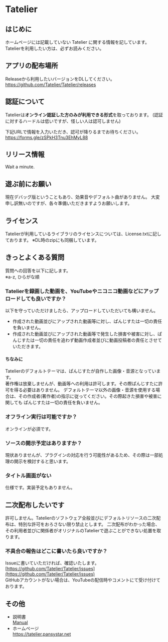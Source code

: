 # Tatelier

## はじめに
ホームページには記載していない Tatelier に関する情報を記しています。
Tatelierを利用したい方は、必ずお読みください。

## アプリの配布場所
Releaseから利用したいバージョンをDLしてください。  
https://github.com/Tatelier/Tatelier/releases

## 認証について
Tatelierは**オンライン認証した方のみが利用できる形式**を取っております。
(認証に対するハードルは低いですが、怪しい人は認可しません)

下記URLで情報を入力いただき、認可が降りるまでお待ちください。  
https://forms.gle/zSPkH3Tnu3EhMyL88


## リリース情報
Wait a minute.

## 遊ぶ前にお願い
現在デバッグ版ということもあり、効果音やデフォルト曲がありません。
大変申し訳無いのですが、各々準備いただきますようお願いします。

## ライセンス
Tatelierが利用しているライブラリのライセンスについては、License.txtに記しております。
※DL時のzipにも同梱しています。

## きっとよくある質問

質問への回答を以下に記します。  
※a-z, ひらがな順

### Tatelierを録画した動画を、YouTubeやニコニコ動画などにアップロードしても良いですか？
以下を守っていただけましたら、アップロードしていただいても構いません。

- 作成された動画並びにアップされた動画等に対し、ぱんじすたは一切の責任を負いません。
- 作成された動画並びにアップされた動画等で発生した損害や被害に対し、ぱんじすたは一切の責任を追わず動画作成者並びに動画投稿者の責任とさせていただきます。

#### ちなみに
Tatelierのデフォルトテーマは、ぱんじすたが自作した画像・音源となっています。  
著作権は放棄しませんが、動画等への利用は許可します。その際ぱんじすたに許可を得る必要はありません。
デフォルトテーマ以外の画像・音源を使用する場合は、その作成者(著作者)の指示に従ってください。その際起きた損害や被害に関しても
ぱんじすたは一切の責任を負いません。

### オフライン実行は可能ですか？
オンラインが必須です。

### ソースの開示予定はありますか？
現状ありませんが、プラグインの対応を行う可能性があるため、その際は一部処理の開示を検討すると思います。

### タイトル画面がない
仕様です。実装予定もありません。

## 二次配布したいです
許可しません。Tatelierのソフトウェア全般並びにデフォルトリソースの二次配布は、特別な許可をおろさない限り禁止とします。
二次配布がわかった場合、その利用者並びに関係者がオリジナルのTatelierで遊ぶことができない処置を取ります。

### 不具合の報告はどこに書いたら良いですか？
Issueに書いていただければ、確認いたします。    
[https://github.com/Tatelier/Tatelier/issues](https://github.com/Tatelier/Tatelier/issues)  
GitHubアカウントがない場合は、YouTubeの配信時やコメントにて受け付けております。  

## その他
- 説明書  
[Manual](https://github.com/Tatelier/Tatelier/blob/master/Manual/Manual.adoc)
- ホームページ  
https://tatelier.pansystar.net
